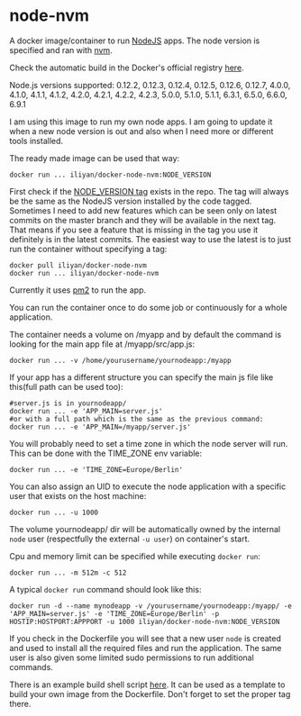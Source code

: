 # node-nvm
A docker image/container to run [NodeJS](https://nodejs.org/ "NodeJS") apps.
The node version is specified and ran with [nvm](https://github.com/creationix/nvm "NVM").

Check the automatic build in the Docker's official registry
[here](https://registry.hub.docker.com/u/iliyan/docker-node-nvm/ "docker-node-nvm").

Node.js versions supported: 0.12.2, 0.12.3, 0.12.4, 0.12.5, 0.12.6, 0.12.7, 4.0.0, 4.1.0, 4.1.1, 4.1.2, 4.2.0, 4.2.1,
4.2.2, 4.2.3, 5.0.0, 5.1.0, 5.1.1, 6.3.1, 6.5.0, 6.6.0, 6.9.1

I am using this image to run my own node apps. I am going to update it when a new node version is out and also
when I need more or different tools installed.

The ready made image can be used that way:

    docker run ... iliyan/docker-node-nvm:NODE_VERSION

First check if the [NODE_VERSION tag](https://github.com/iliyan-trifonov/docker-node-nvm/releases) exists in the repo. The tag will always be the same as the NodeJS version
installed by the code tagged. Sometimes I need to add new features which can be seen only on latest commits on
the master branch and they will be available in the next tag. That means if you see a feature that is missing in the
tag you use it definitely is in the latest commits. The easiest way to use the latest is to just run the container
without specifying a tag:

    docker pull iliyan/docker-node-nvm
    docker run ... iliyan/docker-node-nvm

Currently it uses [pm2](https://github.com/Unitech/pm2 "PM2") to run the app.

You can run the container once to do some job or continuously for a whole application.

The container needs a volume on /myapp and by default the command is looking for the main app file at /myapp/src/app.js:

    docker run ... -v /home/yourusername/yournodeapp:/myapp

If your app has a different structure you can specify the main js file like this(full path can be used too):

    #server.js is in yournodeapp/
    docker run ... -e 'APP_MAIN=server.js'
    #or with a full path which is the same as the previous command:
    docker run ... -e 'APP_MAIN=/myapp/server.js'

You will probably need to set a time zone in which the node server will run. This can be done with the TIME_ZONE
env variable:

    docker run ... -e 'TIME_ZONE=Europe/Berlin'

You can also assign an UID to execute the node application with a specific user that exists on the host machine:

    docker run ... -u 1000

The volume yournodeapp/ dir will be automatically owned by the internal `node` user (respectfully the external `-u user`)
on container's start.

Cpu and memory limit can be specified while executing `docker run`:

    docker run ... -m 512m -c 512

A typical `docker run` command should look like this:

    docker run -d --name mynodeapp -v /yourusername/yournodeapp:/myapp/ -e 'APP_MAIN=server.js' -e 'TIME_ZONE=Europe/Berlin' -p HOSTIP:HOSTPORT:APPPORT -u 1000 iliyan/docker-node-nvm:NODE_VERSION

If you check in the Dockerfile you will see that a new user `node` is created and used to install all the required files
and run the application. The same user is also given some limited sudo permissions to run additional commands.

There is an example build shell script [here](build-image.sh "build-image.sh").
It can be used as a template to build your own image from the Dockerfile.
Don't forget to set the proper tag there.
